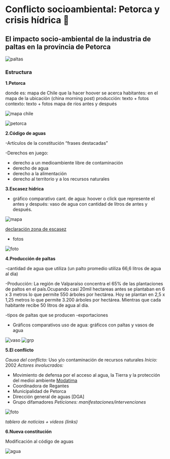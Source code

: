 # Conflicto socioambiental: Petorca y crisis hídrica :non-potable_water:
## El impacto socio-ambiental de la industria de paltas en la provincia de Petorca
![paltas](https://www.eldesconcierto.cl/wp-content/uploads/2019/08/foto-portada-1024x683.jpg)

### Estructura
__1.Petorca__

   donde es:  mapa de Chile que la hacer hoover se acerca
   habitantes: en el mapa de la ubicación (china morning post)
   producción: texto + fotos
   contexto: texto + fotos mapa de ríos antes y después
   
   ![mapa chile](https://github.com/Paltorcas/nov09/blob/main/unnamed.png)
   
   ![petorca](https://github.com/Paltorcas/nov09/blob/main/pasted%20image%200.png?raw=true)


   
__2.Código de aguas__

-Artículos de la constitución  “frases destacadas”

-Derechos en juego:
  - derecho a un medioambiente libre de contaminación
  - derecho de agua
  - derecho a la alimentación 
  - derecho al territorio y a los recursos naturales
  
__3.Escasez hídrica__

- gráfico comparativo cant. de agua: hoover o click que represente el antes y después: vaso de agua con cantidad de litros de antes y después. 

![mapa](https://raw.githubusercontent.com/Paltorcas/nov09/main/pasted%20image%200%20(1).png)

[declaración zona de escasez](https://dga.mop.gob.cl/administracionrecursoshidricos/decretosZonasEscasez/Documents/DTR_81_2020_%20MOP.pdf)
- fotos

![foto](https://github.com/Paltorcas/nov09/blob/main/pasted%20image%200%20(2).png?raw=true)

__4.Producción de paltas__

-cantidad de agua que utiliza (un palto promedio utiliza 66,6 litros de agua al día) 

-Producción: La región de Valparaíso concentra el 65% de las plantaciones de paltos en el país.Ocupando casi 20mil hectareas antes se plantaban en 6 x 3 metros lo que permite 550 árboles por hectárea. Hoy se plantan en 2,5 x 1,25 metros lo que permite 3.200 árboles por hectárea. Mientras que cada habitante recibe 50 litros de agua al día.

-tipos de paltas que se producen
-exportaciones
+ Gráficos comparativos uso de agua: gráficos con paltas y vasos de agua

![vaso](https://github.com/Paltorcas/nov09/blob/main/pasted%20image%200%20(4).png?raw=true)
![grp](https://github.com/Paltorcas/nov09/blob/main/pasted%20image%200%20(3).png?raw=true)

__5.El conflicto__ 

*Causa del conflicto:* Uso y/o contaminación de recursos naturales
*Inicio:* 2002
*Actores involucrados:*
  - Movimiento de defensa por el acceso al agua, la Tierra y la protección del medioi ambiente [Modatima](http://modatima.cl/)
  - Coordinadora de Regantes
  - Municipalidad de Petorca
  - Dirección general de aguas [DGA]
  - Grupo difamadores
*Peticiones:*
*manifestaciones/intervenciones*

![foto](http://modatima.cl/wp-content/uploads/2018/08/Modatima-foto_10-300x225.jpg)

*tablero de noticias + videos (links)*

 
__6.Nueva constitución__

Modificación al código de aguas

![agua](https://www.ciperchile.cl/wp-content/uploads/portada.agua_.jpg)
